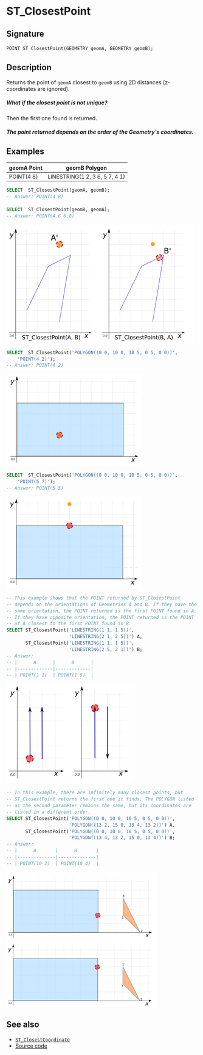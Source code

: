 # ST_ClosestPoint

## Signature

```sql
POINT ST_ClosestPoint(GEOMETRY geomA, GEOMETRY geomB);
```

## Description

Returns the point of `geomA` closest to `geomB` using 2D distances
(z-coordinates are ignored).

<div class="note">
  <h5>What if the closest point is not unique?</h5>
  <p> Then the first one found is returned.</p>
</div>

<div class="note warning">
  <h5>The point returned depends on the order of the Geometry's
  coordinates.</h5>
</div>

## Examples

| geomA Point | geomB Polygon                  |
|-------------|--------------------------------|
| POINT(4 8)  | LINESTRING(1 2, 3 6, 5 7, 4 1) |

```sql
SELECT  ST_ClosestPoint(geomA, geomB);
-- Answer: POINT(4 8)

SELECT  ST_ClosestPoint(geomB, geomA);
-- Answer: POINT(4.6 6.8)
```

![](./ST_ClosestPoint_1.png)

```sql
SELECT  ST_ClosestPoint('POLYGON((0 0, 10 0, 10 5, 0 5, 0 0))',
    'POINT(4 2)');
-- Answer: POINT(4 2)
```

![](./ST_ClosestPoint_2.png)

```sql
SELECT  ST_ClosestPoint('POLYGON((0 0, 10 0, 10 5, 0 5, 0 0))',
    'POINT(5 7)');
-- Answer: POINT(5 5)
```

![](./ST_ClosestPoint_3.png)

```sql
-- This example shows that the POINT returned by ST_ClosestPoint
-- depends on the orientations of Geometries A and B. If they have the
-- same orientation, the POINT returned is the first POINT found in A.
-- If they have opposite orientation, the POINT returned is the POINT
-- of A closest to the first POINT found in B.
SELECT ST_ClosestPoint('LINESTRING(1 1, 1 5))',
                       'LINESTRING(2 1, 2 5))') A,
       ST_ClosestPoint('LINESTRING(1 1, 1 5))',
                       'LINESTRING(2 5, 2 1))') B;
-- Answer:
-- |      A      |      B      |
-- |-------------|-------------|
-- | POINT(1 1)  | POINT(1 5)  |
```

![](./ST_ClosestPoint_5.png)

```sql
-- In this example, there are infinitely many closest points, but
-- ST_ClosestPoint returns the first one it finds. The POLYGON listed
-- as the second parameter remains the same, but its coordinates are
-- listed in a different order.
SELECT ST_ClosestPoint('POLYGON((0 0, 10 0, 10 5, 0 5, 0 0))',
                       'POLYGON((13 2, 15 0, 13 4, 13 2))') A,
       ST_ClosestPoint('POLYGON((0 0, 10 0, 10 5, 0 5, 0 0))',
                       'POLYGON((13 4, 13 2, 15 0, 13 4))') B;
-- Answer:
-- |      A       |      B       |
-- |--------------|--------------|
-- | POINT(10 2)  | POINT(10 4)  |
```

![](./ST_ClosestPoint_4.png)

## See also

* [`ST_ClosestCoordinate`](../ST_ClosestCoordinate)
* <a href="https://github.com/orbisgis/h2gis/blob/master/h2gis-functions/src/main/java/org/h2gis/functions/spatial/distance/ST_ClosestPoint.java" target="_blank">Source code</a>
